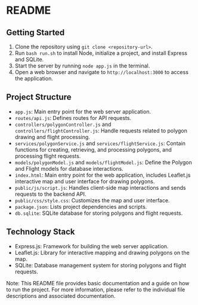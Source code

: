 README
================

Getting Started
--------------

1. Clone the repository using `git clone <repository-url>`.
2. Run `bash run.sh` to install Node, initialize a project, and install Express and SQLite.
3. Start the server by running `node app.js` in the terminal.
4. Open a web browser and navigate to `http://localhost:3000` to access the application.

Project Structure
----------------

* `app.js`: Main entry point for the web server application.
* `routes/api.js`: Defines routes for API requests.
* `controllers/polygonController.js` and `controllers/flightController.js`: Handle requests related to polygon drawing and flight processing.
* `services/polygonService.js` and `services/flightService.js`: Contain functions for creating, retrieving, and processing polygons, and processing flight requests.
* `models/polygonModel.js` and `models/flightModel.js`: Define the Polygon and Flight models for database interactions.
* `index.html`: Main entry point for the web application, includes Leaflet.js interactive map and user interface for drawing polygons.
* `public/js/script.js`: Handles client-side map interactions and sends requests to the backend API.
* `public/css/style.css`: Customizes the map and user interface.
* `package.json`: Lists project dependencies and scripts.
* `db.sqlite`: SQLite database for storing polygons and flight requests.

Technology Stack
----------------

* Express.js: Framework for building the web server application.
* Leaflet.js: Library for interactive mapping and drawing polygons on the map.
* SQLite: Database management system for storing polygons and flight requests.

Note: This README file provides basic documentation and a guide on how to run the project. For more information, please refer to the individual file descriptions and associated documentation.